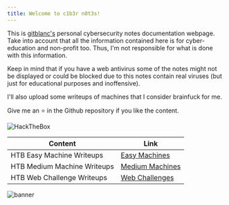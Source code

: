 ```yaml
---
title: Welcome to c1b3r n0t3s!
---
```


This is [gitblanc's](https://github.com/gitblanc/) personal cybersecurity notes documentation webpage. Take into account that all the information contained here is for cyber-education and non-profit too. Thus, I'm not responsible for what is done with this information.

Keep in mind that if you have a web antivirus some of the notes might not be displayed or could be blocked due to this notes contain real viruses (but just for educational purposes and inoffensive).

I'll also upload some writeups of machines that I consider brainfuck for me.

Give me an ⭐️ in the Github repository if you like the content.

<img src="https://www.hackthebox.eu/badge/image/1842544" alt="HackTheBox">

| Content                     | Link                                                                                 |
| --------------------------- | ------------------------------------------------------------------------------------ |
| HTB Easy Machine Writeups   | [Easy Machines](https://gitblanc.github.io/c1b3rn0t3s/writeups/HackTheBox/Easy/)     |
| HTB Medium Machine Writeups | [Medium Machines](https://gitblanc.github.io/c1b3rn0t3s/writeups/HackTheBox/Medium/) |
| HTB Web Challenge Writeups  | [Web Challenges](https://gitblanc.github.io/c1b3rn0t3s/challenges/web/)              |


<script data-goatcounter="https://gitblanc.goatcounter.com/count"
        async src="//gc.zgo.at/count.js"></script>


![banner](img/banner.jpg)
